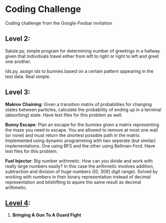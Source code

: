# Coding Challenge
Coding challenge from the Google-Foobar invitation

## Level 2:
Salute.py, simple program for determining number of greetings in a hallway given that individuals travel either from left to right or right to left and greet one another.

ids.py, assign ids to bunnies based on a certain pattern appearing in the test data. Real simple.

## Level 3:
**Makrov Chaining**: Given a transition matrix of probabilites for changing states between particles, calculate the probability of ending up in a terminal (absorbing) state. Have test files for this problem as well.

**Bunny Escape**: Plan an escape for the bunnies given a matrix representing the maze you need to escape. You are allowed to remove at most one wall (or none) and must return the shortest possible path in the matrix. Implemented using dynamic programming with two seperate (but similar) implementations. One using BFS and the other using Bellman-Ford. Have test files for this problem.

**Fuel Injector**: Big number arithmetic. How can you divide and work with really large numbers easily? In this case the arithmetic involves addition, subtraction and division of huge numbers ([0, 309] digit range). Solved by working with numbers in their binary representation instead of decimal representation and bitshifting to aquire the same result as decimal arithmetic. 


## [Level 4]():
1) **Bringing A Gun To A Guard Fight**
